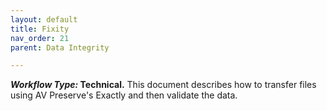 ```yaml
---
layout: default
title: Fixity
nav_order: 21
parent: Data Integrity

---
```


**_Workflow Type:_ Technical.** This document describes how to transfer files using AV Preserve's Exactly and then validate the data. 


